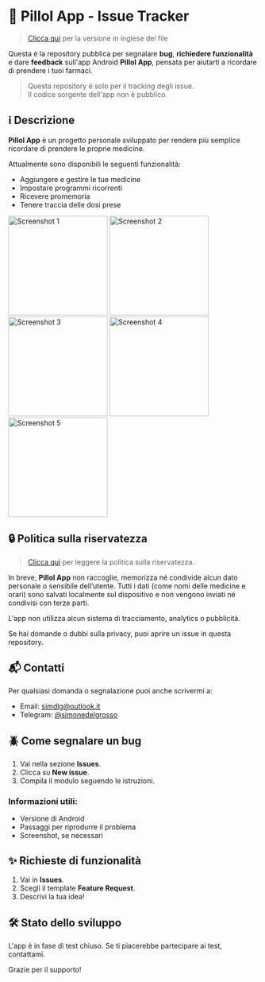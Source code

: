 # 💊 Pillol App - Issue Tracker

> [Clicca qui](README.md) per la versione in inglese del file

Questa è la repository pubblica per segnalare **bug**, **richiedere funzionalità** e dare **feedback** sull'app Android **Pillol App**, pensata per aiutarti a ricordare di prendere i tuoi farmaci.

> Questa repository è solo per il tracking degli issue.  
> Il codice sorgente dell'app non è pubblico.

## ℹ️ Descrizione

**Pillol App** è un progetto personale sviluppato per rendere più semplice ricordare di prendere le proprie medicine.  

Attualmente sono disponibili le seguenti funzionalità:

- Aggiungere e gestire le tue medicine
- Impostare programmi ricorrenti
- Ricevere promemoria
- Tenere traccia delle dosi prese

<div display="flex" flex-direction="column">
  <img src="https://github.com/simdlg/pillol-app-support/blob/main/imgs/screenshots/it/screenshot-1.png" alt="Screenshot 1" width="200px" />
  <img src="https://github.com/simdlg/pillol-app-support/blob/main/imgs/screenshots/it/screenshot-2.png" alt="Screenshot 2" width="200px" />
  <img src="https://github.com/simdlg/pillol-app-support/blob/main/imgs/screenshots/it/screenshot-3.png" alt="Screenshot 3" width="200px" />
  <img src="https://github.com/simdlg/pillol-app-support/blob/main/imgs/screenshots/it/screenshot-4.png" alt="Screenshot 4" width="200px" />
  <img src="https://github.com/simdlg/pillol-app-support/blob/main/imgs/screenshots/en/screenshot-5.png" alt="Screenshot 5" width="200px" />
</div>

## 🔒 Politica sulla riservatezza

> [Clicca qui](https://simdlg.github.io/pillol-app-privacy) per leggere la politica sulla riservatezza.

In breve, **Pillol App** non raccoglie, memorizza né condivide alcun dato personale o sensibile dell’utente.
Tutti i dati (come nomi delle medicine e orari) sono salvati localmente sul dispositivo e non vengono inviati né condivisi con terze parti.

L'app non utilizza alcun sistema di tracciamento, analytics o pubblicità.

Se hai domande o dubbi sulla privacy, puoi aprire un issue in questa repository.

## 📬 Contatti

Per qualsiasi domanda o segnalazione puoi anche scrivermi a:  
- Email: [simdlg@outlook.it](mailto:simdlg@outlook.it)  
- Telegram: [@simonedelgrosso](https://t.me/simonedelgrosso)

## 🪲 Come segnalare un bug

1. Vai nella sezione **Issues**.
2. Clicca su **New issue**.
3. Compila il modulo seguendo le istruzioni.

### Informazioni utili:

- Versione di Android
- Passaggi per riprodurre il problema
- Screenshot, se necessari

## ✨ Richieste di funzionalità

1. Vai in **Issues**.
2. Scegli il template **Feature Request**.
3. Descrivi la tua idea!

## 🛠️ Stato dello sviluppo

L'app è in fase di test chiuso. Se ti piacerebbe partecipare ai test, contattami.

Grazie per il supporto!
